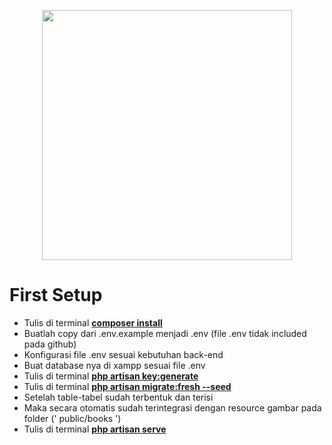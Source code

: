 <p align="center"><a href="https://laravel.com" target="_blank"><img src="https://raw.githubusercontent.com/laravel/art/master/logo-lockup/5%20SVG/2%20CMYK/1%20Full%20Color/laravel-logolockup-cmyk-red.svg" width="400"></a></p>

# First Setup
- Tulis di terminal **[composer install](https://stackoverflow.com/questions/41975092/install-laravel-using-composer)**
- Buatlah copy dari .env.example menjadi .env (file .env tidak included pada github)
- Konfigurasi file .env sesuai kebutuhan back-end 
- Buat database nya di xampp sesuai file .env
- Tulis di terminal **[php artisan key:generate](https://stillat.com/blog/2016/12/07/laravel-artisan-key-command-the-keygenerate-command)**
- Tulis di terminal **[php artisan migrate:fresh --seed](https://laravel.com/docs/8.x/seeding#running-seeders/)**
- Setelah table-tabel sudah terbentuk dan terisi 
- Maka secara otomatis sudah terintegrasi dengan resource gambar pada folder (' public/books ')
- Tulis di terminal **[php artisan serve](https://laravel.com/docs/8.x/installation#installation-via-composer)**



<!-- Email:
d.rucci.2001@gmail.com
Website Name:
BookStoreAlaAla
Password:
BookStoreAlaAlaPassword

Database Name:
id18984165_web_project
Database Username:
id18984165_web
Database Host:
localhost
Password:
BookStoreAlaAlaDatabase1_ -->
